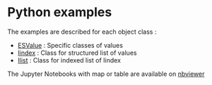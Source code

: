 # Python examples

The examples are described for each object class :
- [ESValue](./ESValue/README.md) : Specific classes of values 
- [Iindex](./Iindex/README.md) : Class for structured list of values
- [Ilist](./Ilist/README.md) : Class for indexed list of Iindex

The Jupyter Notebooks with map or table are available on [nbviewer](http://nbviewer.org/github/loco-philippe/Environmental-Sensing/tree/main/python/Examples/Observation/)
